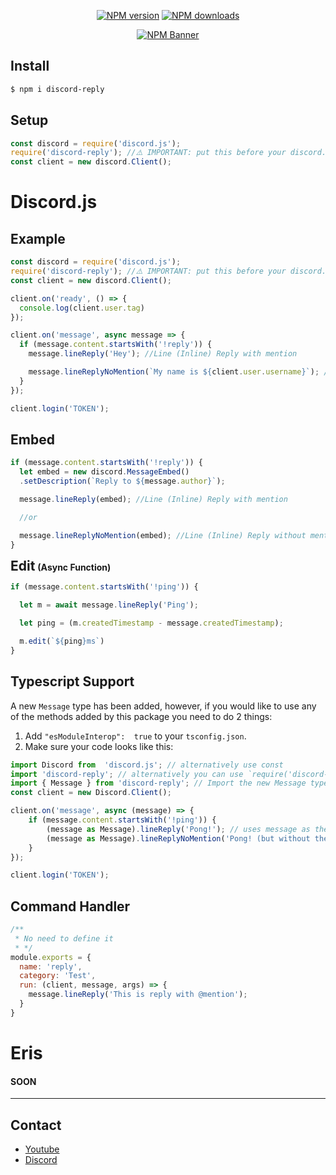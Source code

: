 <div align="center">

  <p>
    <a href="https://www.npmjs.com/package/discord-reply"><img src="https://img.shields.io/npm/v/discord-reply?maxAge=3600" alt="NPM version" /></a>
    <a href="https://www.npmjs.com/package/discord-reply"><img src="https://img.shields.io/npm/dt/discord-reply?maxAge=3600" alt="NPM downloads" /></a>
  </p>

  <p>
    <a href="https://www.npmjs.com/package/discord-reply"><img src="https://nodei.co/npm/discord-reply.png?downloads=true&stars=true" alt="NPM Banner"></a>
  </p>
</div>

## Install
```sh
$ npm i discord-reply
```
## Setup
```js
const discord = require('discord.js');
require('discord-reply'); //⚠️ IMPORTANT: put this before your discord.Client()
const client = new discord.Client();
```

# Discord.js

## Example
```js
const discord = require('discord.js');
require('discord-reply'); //⚠️ IMPORTANT: put this before your discord.Client()
const client = new discord.Client();

client.on('ready', () => {
  console.log(client.user.tag)
});

client.on('message', async message => {
  if (message.content.startsWith('!reply')) {
    message.lineReply('Hey'); //Line (Inline) Reply with mention

    message.lineReplyNoMention(`My name is ${client.user.username}`); //Line (Inline) Reply without mention
  }
});

client.login('TOKEN');
```

## Embed
```js
if (message.content.startsWith('!reply')) {
  let embed = new discord.MessageEmbed()
  .setDescription(`Reply to ${message.author}`);

  message.lineReply(embed); //Line (Inline) Reply with mention

  //or

  message.lineReplyNoMention(embed); //Line (Inline) Reply without mention
}
```

<h2 style="display:inline;">Edit</h2> <h4 style="display:inline;">(Async Function)</h4>

```js
if (message.content.startsWith('!ping')) {

  let m = await message.lineReply('Ping');

  let ping = (m.createdTimestamp - message.createdTimestamp);

  m.edit(`${ping}ms`)
}
```

## Typescript Support
A new `Message` type has been added, however, if you would like to use any of the methods added by this package you need to do 2 things:
1. Add `"esModuleInterop":  true` to your `tsconfig.json`.
2. Make sure your code looks like this:
```ts
import Discord from  'discord.js'; // alternatively use const
import 'discord-reply'; // alternatively you can use `require('discord-reply')`
import { Message } from 'discord-reply'; // Import the new Message type. Import needs to be used.
const client = new Discord.Client();

client.on('message', async (message) => {
	if (message.content.startsWith('!ping')) {
		(message as Message).lineReply('Pong!'); // uses message as the new type
		(message as Message).lineReplyNoMention('Pong! (but without the mention)');
	}	
});

client.login('TOKEN');
```

## Command Handler
```js
/**
 * No need to define it
 * */
module.exports = {
  name: 'reply',
  category: 'Test',
  run: (client, message, args) => {
    message.lineReply('This is reply with @mention');
  }
}
```

<h1>Eris</h1>
<h4><b>SOON</b></h4>

<hr>

## Contact

- [Youtube](https://www.youtube.com/channel/UCxxK71QFN4_PrBhCFmH2Jmw)
- [Discord](https://discord.gg/5JtyYqW)
